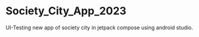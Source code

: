 # Society_City_App_2023
UI-Testing new app of society city in jetpack compose using android studio.
